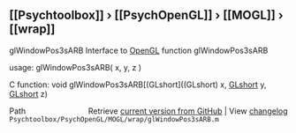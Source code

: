 ## [[Psychtoolbox]] &#8250; [[PsychOpenGL]] &#8250; [[MOGL]] &#8250; [[wrap]]

glWindowPos3sARB  Interface to [OpenGL](OpenGL) function glWindowPos3sARB  
  
usage:  glWindowPos3sARB( x, y, z )  
  
C function:  void glWindowPos3sARB[(GLshort]((GLshort) x, [GLshort](GLshort) y, [GLshort](GLshort) z)  




<div class="code_header" style="text-align:right;">
  <span style="float:left;">Path&nbsp;&nbsp;</span> <span class="counter">Retrieve <a href=
  "https://raw.github.com/Psychtoolbox-3/Psychtoolbox-3/beta/Psychtoolbox/PsychOpenGL/MOGL/wrap/glWindowPos3sARB.m">current version from GitHub</a> | View <a href=
  "https://github.com/Psychtoolbox-3/Psychtoolbox-3/commits/beta/Psychtoolbox/PsychOpenGL/MOGL/wrap/glWindowPos3sARB.m">changelog</a></span>
</div>
<div class="code">
  <code>Psychtoolbox/PsychOpenGL/MOGL/wrap/glWindowPos3sARB.m</code>
</div>

